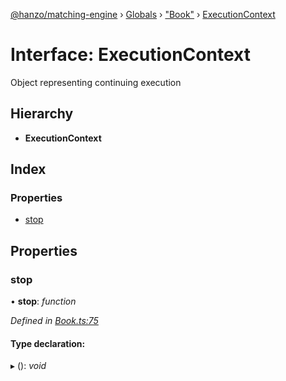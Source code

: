 [@hanzo/matching-engine](../README.md) › [Globals](../globals.md) › ["Book"](../modules/_book_.md) › [ExecutionContext](_book_.executioncontext.md)

# Interface: ExecutionContext

Object representing continuing execution

## Hierarchy

* **ExecutionContext**

## Index

### Properties

* [stop](_book_.executioncontext.md#stop)

## Properties

###  stop

• **stop**: *function*

*Defined in [Book.ts:75](https://github.com/hanzoai/matching-engine/blob/1c5df06/src/Book.ts#L75)*

#### Type declaration:

▸ (): *void*
